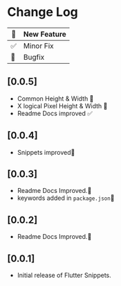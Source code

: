 <!-- @format -->

# Change Log

| 🚀  | New Feature |
| --- | ----------- |
| ✅  | Minor Fix   |
| 🐛  | Bugfix      |

## [0.0.5]

- Common Height & Width 🚀
- X logical Pixel Height & Width 🚀
- Readme Docs improved ✅

## [0.0.4]

- Snippets improved🐛

## [0.0.3]

- Readme Docs Improved.🐛
- keywords added in `package.json`🚀

## [0.0.2]

- Readme Docs Improved.🐛

## [0.0.1]

- Initial release of Flutter Snippets.
